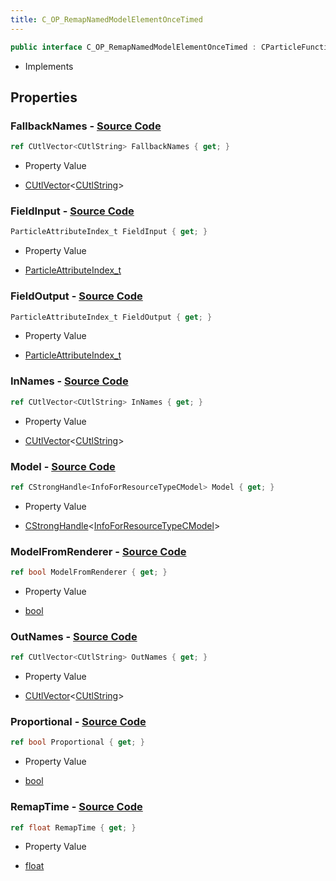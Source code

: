 ```yaml
---
title: C_OP_RemapNamedModelElementOnceTimed
---
```


```csharp
public interface C_OP_RemapNamedModelElementOnceTimed : CParticleFunctionOperator, CParticleFunction, ISchemaClass<CParticleFunction>, ISchemaClass<CParticleFunctionOperator>, ISchemaClass<C_OP_RemapNamedModelElementOnceTimed>, ISchemaField, ISchemaClass, INativeHandle
```

- Implements

## Properties

### **FallbackNames** - [Source Code](https://github.com/swiftly-solution/swiftlys2/blob/main/managed/src/SwiftlyS2.Generated/Schemas/Interfaces/C_OP_RemapNamedModelElementOnceTimed.cs#L22)

```csharp
ref CUtlVector<CUtlString> FallbackNames { get; }
```

- Property Value

- [CUtlVector](/docs/api/-1)<[CUtlString](/docs/api/shared/natives/cutlstring)>

### **FieldInput** - [Source Code](https://github.com/swiftly-solution/swiftlys2/blob/main/managed/src/SwiftlyS2.Generated/Schemas/Interfaces/C_OP_RemapNamedModelElementOnceTimed.cs#L28)

```csharp
ParticleAttributeIndex_t FieldInput { get; }
```

- Property Value

- [ParticleAttributeIndex_t](/docs/api/shared/schemadefinitions/particleattributeindex_t)

### **FieldOutput** - [Source Code](https://github.com/swiftly-solution/swiftlys2/blob/main/managed/src/SwiftlyS2.Generated/Schemas/Interfaces/C_OP_RemapNamedModelElementOnceTimed.cs#L30)

```csharp
ParticleAttributeIndex_t FieldOutput { get; }
```

- Property Value

- [ParticleAttributeIndex_t](/docs/api/shared/schemadefinitions/particleattributeindex_t)

### **InNames** - [Source Code](https://github.com/swiftly-solution/swiftlys2/blob/main/managed/src/SwiftlyS2.Generated/Schemas/Interfaces/C_OP_RemapNamedModelElementOnceTimed.cs#L18)

```csharp
ref CUtlVector<CUtlString> InNames { get; }
```

- Property Value

- [CUtlVector](/docs/api/-1)<[CUtlString](/docs/api/shared/natives/cutlstring)>

### **Model** - [Source Code](https://github.com/swiftly-solution/swiftlys2/blob/main/managed/src/SwiftlyS2.Generated/Schemas/Interfaces/C_OP_RemapNamedModelElementOnceTimed.cs#L16)

```csharp
ref CStrongHandle<InfoForResourceTypeCModel> Model { get; }
```

- Property Value

- [CStrongHandle](/docs/api/shared/natives/cstronghandle-1)<[InfoForResourceTypeCModel](/docs/api/shared/schemadefinitions/infoforresourcetypecmodel)>

### **ModelFromRenderer** - [Source Code](https://github.com/swiftly-solution/swiftlys2/blob/main/managed/src/SwiftlyS2.Generated/Schemas/Interfaces/C_OP_RemapNamedModelElementOnceTimed.cs#L24)

```csharp
ref bool ModelFromRenderer { get; }
```

- Property Value

- [bool](https://learn.microsoft.com/dotnet/api/system.boolean)

### **OutNames** - [Source Code](https://github.com/swiftly-solution/swiftlys2/blob/main/managed/src/SwiftlyS2.Generated/Schemas/Interfaces/C_OP_RemapNamedModelElementOnceTimed.cs#L20)

```csharp
ref CUtlVector<CUtlString> OutNames { get; }
```

- Property Value

- [CUtlVector](/docs/api/-1)<[CUtlString](/docs/api/shared/natives/cutlstring)>

### **Proportional** - [Source Code](https://github.com/swiftly-solution/swiftlys2/blob/main/managed/src/SwiftlyS2.Generated/Schemas/Interfaces/C_OP_RemapNamedModelElementOnceTimed.cs#L26)

```csharp
ref bool Proportional { get; }
```

- Property Value

- [bool](https://learn.microsoft.com/dotnet/api/system.boolean)

### **RemapTime** - [Source Code](https://github.com/swiftly-solution/swiftlys2/blob/main/managed/src/SwiftlyS2.Generated/Schemas/Interfaces/C_OP_RemapNamedModelElementOnceTimed.cs#L32)

```csharp
ref float RemapTime { get; }
```

- Property Value

- [float](https://learn.microsoft.com/dotnet/api/system.single)

